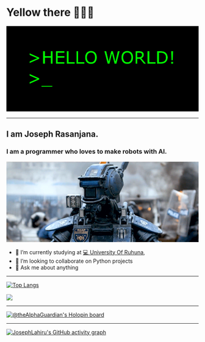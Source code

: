 # Yellow there 👋👋👋

![](https://github.com/JosephLahiru/JosephLahiru/blob/main/res/back2.gif)

<hr>

## I am Joseph Rasanjana.
### I am a programmer who loves to make robots with AI.
![](https://github.com/JosephLahiru/JosephLahiru/blob/main/res/chappie.gif)

- 🔭 I’m currently studying at [💻 University Of Ruhuna](https://www.ruh.ac.lk/),
- 👯 I’m looking to collaborate on Python projects
- 💬 Ask me about anything
<hr/>

[![Top Langs](https://github-readme-stats.vercel.app/api/top-langs/?username=JosephLahiru&layout=compact&theme=radical)](https://github.com/JosephLahiru)

<img align="center" src="http://github-readme-streak-stats.herokuapp.com?user=JosephLahiru&theme=radical&hide_border=false&fire=FF0000&ring=D30000&currStreakNum=BEDD00&sideNums=BEDD00" />
<hr/>

[![@theAlphaGuardian's Holopin board](https://holopin.me/theAlphaGuardian)](https://holopin.io/@theAlphaGuardian)
<hr/>

[![JosephLahiru's GitHub activity graph](https://activity-graph.herokuapp.com/graph?username=JosephLahiru&theme=xcode)](https://git.io/JosephLahiru)
